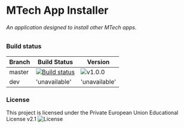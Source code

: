# MTech App Installer
###### An application designed to install other MTech apps.

### Build status
|Branch|Build Status|Version|
|------|---------------|-------|
|master|[![Build status](https://ci.appveyor.com/api/projects/status/1bo5i6v3k34xg52a/branch/master?retina=true)](https://ci.appveyor.com/project/Molizo/mtech-app-installer/branch/master)|![v1.0.0](https://github.com/Molizo/MTech-App-Launcher/releases/latest)|
|dev|'unavailable'|'unavailable'|

### License
This project is licensed under the Private European Union Educational License v2.1
![License](https://img.shields.io/badge/license-Private%20European%20Union%20Educational%20License%20v2.1-yellow.svg)
